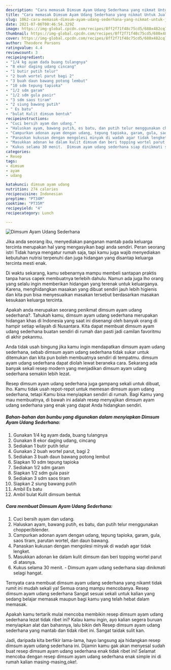 ```yaml
---
description: "Cara memasak Dimsum Ayam Udang Sederhana yang nikmat Untuk Jualan"
title: "Cara memasak Dimsum Ayam Udang Sederhana yang nikmat Untuk Jualan"
slug: 1062-cara-memasak-dimsum-ayam-udang-sederhana-yang-nikmat-untuk-jualan
date: 2021-07-06T00:46:54.329Z
image: https://img-global.cpcdn.com/recipes/8ff2f71f48c75cd5/680x482cq70/dimsum-ayam-udang-sederhana-foto-resep-utama.jpg
thumbnail: https://img-global.cpcdn.com/recipes/8ff2f71f48c75cd5/680x482cq70/dimsum-ayam-udang-sederhana-foto-resep-utama.jpg
cover: https://img-global.cpcdn.com/recipes/8ff2f71f48c75cd5/680x482cq70/dimsum-ayam-udang-sederhana-foto-resep-utama.jpg
author: Theodore Parsons
ratingvalue: 4.4
reviewcount: 3
recipeingredient:
- "1/4 kg ayam dada buang tulangnya"
- "8 ekor daging udang cincang"
- "1 butir putih telur"
- "2 buah wortel parut bagi 2"
- "3 buah daun bawang potong lembut"
- "10 sdm tepung tapioka"
- "1/2 sdm garam"
- "1/2 sdm gula pasir"
- "3 sdm saos tiram"
- "2 siung bawang putih"
- " Es batu"
- "bulat Kulit dimsum bentuk"
recipeinstructions:
- "Cuci bersih ayam dan udang."
- "Haluskan ayam, bawang putih, es batu, dan putih telur menggunakan chopper/blender."
- "Campurkan adonan ayam dengan udang, tepung tapioka, garam, gula, saos tiram, parutan wortel, dan daun bawang."
- "Panaskan kukusan dengan mengolesi minyak di wadah agar tidak lengket."
- "Masukkan adonan ke dalam kulit dimsum dan beri topping wortel parut di atasnya."
- "Kukus selama 30 menit.  Dimsum ayam udang sederhana siap dinikmati selagi hangat."
categories:
- Resep
tags:
- dimsum
- ayam
- udang

katakunci: dimsum ayam udang 
nutrition: 274 calories
recipecuisine: Indonesian
preptime: "PT34M"
cooktime: "PT35M"
recipeyield: "4"
recipecategory: Lunch

---
```



![Dimsum Ayam Udang Sederhana](https://img-global.cpcdn.com/recipes/8ff2f71f48c75cd5/680x482cq70/dimsum-ayam-udang-sederhana-foto-resep-utama.jpg)

Jika anda seorang ibu, menyediakan panganan mantab pada keluarga tercinta merupakan hal yang mengasyikan bagi anda sendiri. Peran seorang istri Tidak hanya mengatur rumah saja, tapi kamu juga wajib menyediakan kebutuhan nutrisi terpenuhi dan juga hidangan yang disantap keluarga tercinta mesti enak.

Di waktu  sekarang, kamu sebenarnya mampu membeli santapan praktis tanpa harus capek membuatnya terlebih dahulu. Namun ada juga lho orang yang selalu ingin memberikan hidangan yang terenak untuk keluarganya. Karena, menghidangkan masakan yang dibuat sendiri jauh lebih higienis dan kita pun bisa menyesuaikan masakan tersebut berdasarkan masakan kesukaan keluarga tercinta. 



Apakah anda merupakan seorang penikmat dimsum ayam udang sederhana?. Tahukah kamu, dimsum ayam udang sederhana merupakan hidangan khas di Indonesia yang saat ini disenangi oleh banyak orang di hampir setiap wilayah di Nusantara. Kita dapat membuat dimsum ayam udang sederhana buatan sendiri di rumah dan pasti jadi camilan favoritmu di akhir pekanmu.

Anda tidak usah bingung jika kamu ingin mendapatkan dimsum ayam udang sederhana, sebab dimsum ayam udang sederhana tidak sukar untuk ditemukan dan kita pun boleh membuatnya sendiri di tempatmu. dimsum ayam udang sederhana dapat diolah lewat beraneka cara. Sekarang ada banyak sekali resep modern yang menjadikan dimsum ayam udang sederhana semakin lebih lezat.

Resep dimsum ayam udang sederhana juga gampang sekali untuk dibuat, lho. Kamu tidak usah repot-repot untuk memesan dimsum ayam udang sederhana, tetapi Kamu bisa menyiapkan sendiri di rumah. Bagi Kamu yang mau membuatnya, di bawah ini adalah resep menyajikan dimsum ayam udang sederhana yang enak yang dapat Anda hidangkan sendiri.

<!--inarticleads1-->

##### Bahan-bahan dan bumbu yang digunakan dalam menyiapkan Dimsum Ayam Udang Sederhana:

1. Gunakan 1/4 kg ayam dada, buang tulangnya
1. Gunakan 8 ekor daging udang, cincang
1. Sediakan 1 butir putih telur
1. Gunakan 2 buah wortel parut, bagi 2
1. Sediakan 3 buah daun bawang potong lembut
1. Siapkan 10 sdm tepung tapioka
1. Sediakan 1/2 sdm garam
1. Siapkan 1/2 sdm gula pasir
1. Sediakan 3 sdm saos tiram
1. Siapkan 2 siung bawang putih
1. Ambil  Es batu
1. Ambil bulat Kulit dimsum bentuk




<!--inarticleads2-->

##### Cara membuat Dimsum Ayam Udang Sederhana:

1. Cuci bersih ayam dan udang.
1. Haluskan ayam, bawang putih, es batu, dan putih telur menggunakan chopper/blender.
1. Campurkan adonan ayam dengan udang, tepung tapioka, garam, gula, saos tiram, parutan wortel, dan daun bawang.
1. Panaskan kukusan dengan mengolesi minyak di wadah agar tidak lengket.
1. Masukkan adonan ke dalam kulit dimsum dan beri topping wortel parut di atasnya.
1. Kukus selama 30 menit.  - Dimsum ayam udang sederhana siap dinikmati selagi hangat.




Ternyata cara membuat dimsum ayam udang sederhana yang nikamt tidak rumit ini mudah sekali ya! Semua orang mampu mencobanya. Resep dimsum ayam udang sederhana Sangat sesuai sekali untuk kalian yang sedang belajar memasak maupun bagi kamu yang telah hebat dalam memasak.

Apakah kamu tertarik mulai mencoba membikin resep dimsum ayam udang sederhana lezat tidak ribet ini? Kalau kamu ingin, ayo kalian segera buruan menyiapkan alat dan bahannya, lalu bikin deh Resep dimsum ayam udang sederhana yang mantab dan tidak ribet ini. Sangat taidak sulit kan. 

Jadi, daripada kita berfikir lama-lama, hayo langsung aja hidangkan resep dimsum ayam udang sederhana ini. Dijamin kamu gak akan menyesal sudah buat resep dimsum ayam udang sederhana enak tidak ribet ini! Selamat mencoba dengan resep dimsum ayam udang sederhana enak simple ini di rumah kalian masing-masing,oke!.

